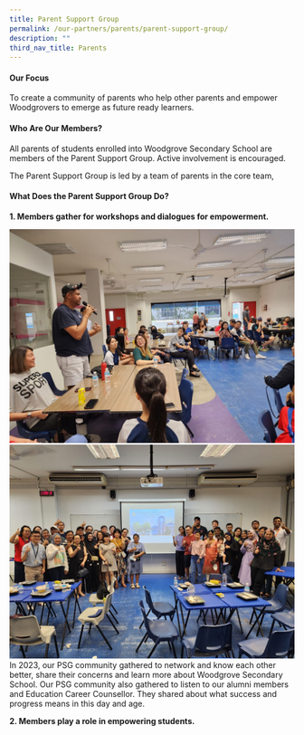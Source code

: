 ```yaml
---
title: Parent Support Group
permalink: /our-partners/parents/parent-support-group/
description: ""
third_nav_title: Parents
---
```

#### Our Focus

To create a community of parents who help other parents and empower Woodgrovers to emerge as future ready learners. 


  
#### Who Are Our Members?

All parents of students enrolled into Woodgrove Secondary School are members of the Parent Support Group. Active involvement is encouraged.

The Parent Support Group is led by a team of parents in the core team,
  

#### What Does the Parent Support Group Do?

**1. Members gather for workshops and dialogues for empowerment.**


![](/images/Partners:%20PSG/img-20230726-wa0011.jpg)
![](/images/Partners:%20PSG/img-20230726-wa0034.jpg)
In 2023, our PSG community gathered to network and know each other better, share their concerns and learn more about Woodgrove Secondary School. Our PSG community also gathered to listen to our alumni members and Education Career Counsellor. They shared about what success and progress means in this day and age.

**2. Members play a role in empowering students.**


